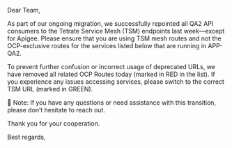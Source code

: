 Dear Team,

As part of our ongoing migration, we successfully repointed all QA2 API consumers to the Tetrate Service Mesh (TSM) endpoints last week—except for Apigee. Please ensure that you are using TSM mesh routes and not the OCP-exclusive routes for the services listed below that are running in APP-QA2.

To prevent further confusion or incorrect usage of deprecated URLs, we have removed all related OCP Routes today (marked in RED in the list). If you experience any issues accessing services, please switch to the correct TSM URL (marked in GREEN).

🔔 Note:
If you have any questions or need assistance with this transition, please don’t hesitate to reach out.

Thank you for your cooperation.

Best regards,